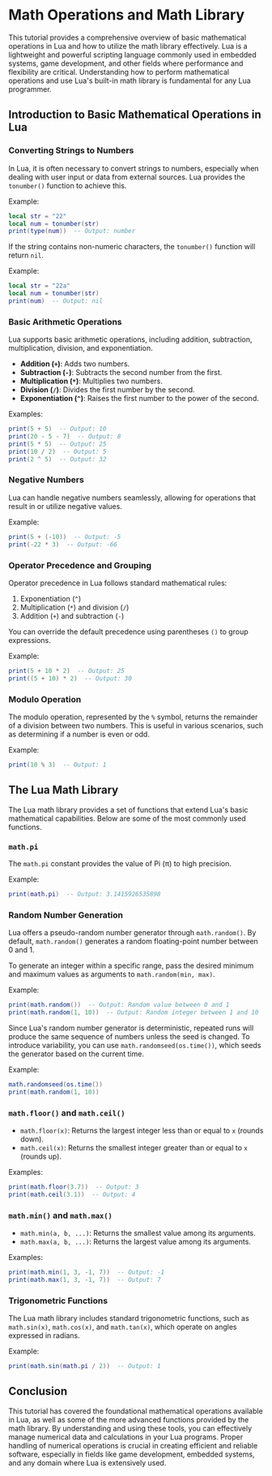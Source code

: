# Math Operations and Math Library

This tutorial provides a comprehensive overview of basic mathematical operations in Lua and how to utilize the math library effectively. Lua is a lightweight and powerful scripting language commonly used in embedded systems, game development, and other fields where performance and flexibility are critical. Understanding how to perform mathematical operations and use Lua's built-in math library is fundamental for any Lua programmer.

## Introduction to Basic Mathematical Operations in Lua

### Converting Strings to Numbers

In Lua, it is often necessary to convert strings to numbers, especially when dealing with user input or data from external sources. Lua provides the `tonumber()` function to achieve this.

Example:

```lua
local str = "22"
local num = tonumber(str)
print(type(num))  -- Output: number
```

If the string contains non-numeric characters, the `tonumber()` function will return `nil`.

Example:

```lua
local str = "22a"
local num = tonumber(str)
print(num)  -- Output: nil
```

### Basic Arithmetic Operations

Lua supports basic arithmetic operations, including addition, subtraction, multiplication, division, and exponentiation.

- **Addition (`+`)**: Adds two numbers.
- **Subtraction (`-`)**: Subtracts the second number from the first.
- **Multiplication (`*`)**: Multiplies two numbers.
- **Division (`/`)**: Divides the first number by the second.
- **Exponentiation (`^`)**: Raises the first number to the power of the second.

Examples:

```lua
print(5 + 5)  -- Output: 10
print(20 - 5 - 7)  -- Output: 8
print(5 * 5)  -- Output: 25
print(10 / 2)  -- Output: 5
print(2 ^ 5)  -- Output: 32
```

### Negative Numbers

Lua can handle negative numbers seamlessly, allowing for operations that result in or utilize negative values.

Example:

```lua
print(5 + (-10))  -- Output: -5
print(-22 * 3)  -- Output: -66
```

### Operator Precedence and Grouping

Operator precedence in Lua follows standard mathematical rules:

1. Exponentiation (`^`)
2. Multiplication (`*`) and division (`/`)
3. Addition (`+`) and subtraction (`-`)

You can override the default precedence using parentheses `()` to group expressions.

Example:

```lua
print(5 + 10 * 2)  -- Output: 25
print((5 + 10) * 2)  -- Output: 30
```

### Modulo Operation

The modulo operation, represented by the `%` symbol, returns the remainder of a division between two numbers. This is useful in various scenarios, such as determining if a number is even or odd.

Example:

```lua
print(10 % 3)  -- Output: 1
```

## The Lua Math Library

The Lua math library provides a set of functions that extend Lua's basic mathematical capabilities. Below are some of the most commonly used functions.

### `math.pi`

The `math.pi` constant provides the value of Pi (π) to high precision.

Example:

```lua
print(math.pi)  -- Output: 3.1415926535898
```

### Random Number Generation

Lua offers a pseudo-random number generator through `math.random()`. By default, `math.random()` generates a random floating-point number between 0 and 1.

To generate an integer within a specific range, pass the desired minimum and maximum values as arguments to `math.random(min, max)`.

Example:

```lua
print(math.random())  -- Output: Random value between 0 and 1
print(math.random(1, 10))  -- Output: Random integer between 1 and 10
```

Since Lua's random number generator is deterministic, repeated runs will produce the same sequence of numbers unless the seed is changed. To introduce variability, you can use `math.randomseed(os.time())`, which seeds the generator based on the current time.

Example:

```lua
math.randomseed(os.time())
print(math.random(1, 10))
```

### `math.floor()` and `math.ceil()`

- `math.floor(x)`: Returns the largest integer less than or equal to `x` (rounds down).
- `math.ceil(x)`: Returns the smallest integer greater than or equal to `x` (rounds up).

Examples:

```lua
print(math.floor(3.7))  -- Output: 3
print(math.ceil(3.1))  -- Output: 4
```

### `math.min()` and `math.max()`

- `math.min(a, b, ...)`: Returns the smallest value among its arguments.
- `math.max(a, b, ...)`: Returns the largest value among its arguments.

Examples:

```lua
print(math.min(1, 3, -1, 7))  -- Output: -1
print(math.max(1, 3, -1, 7))  -- Output: 7
```

### Trigonometric Functions

The Lua math library includes standard trigonometric functions, such as `math.sin(x)`, `math.cos(x)`, and `math.tan(x)`, which operate on angles expressed in radians.

Example:

```lua
print(math.sin(math.pi / 2))  -- Output: 1
```

## Conclusion

This tutorial has covered the foundational mathematical operations available in Lua, as well as some of the more advanced functions provided by the math library. By understanding and using these tools, you can effectively manage numerical data and calculations in your Lua programs. Proper handling of numerical operations is crucial in creating efficient and reliable software, especially in fields like game development, embedded systems, and any domain where Lua is extensively used.
